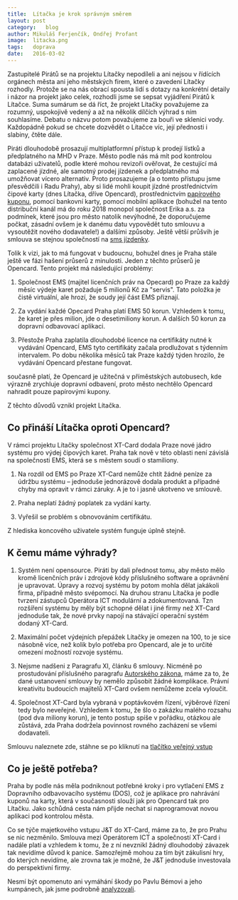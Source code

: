 ```yaml
---
title:	Lítačka je krok správným směrem
layout:	post
category:	blog
author:	Mikuláš Ferjenčík, Ondřej Profant
image:	litacka.png
tags:	doprava
date:	2016-03-02
---
```


Zastupitelé Pirátů se na projektu Lítačky nepodíleli a ani nejsou v řídících orgánech města ani jeho městských firem, které o zavedení Lítačky rozhodly. Protože se na nás obrací spousta lidí s dotazy na konkrétní detaily i názor na projekt jako celek, rozhodli jsme se sepsat vyjádření Pirátů k Lítačce. Suma sumárum se dá říct, že projekt Lítačky považujeme za rozumný, uspokojivě vedený a až na několik dílčích výhrad s ním souhlasíme. Debatu o názvu potom považujeme za bouři ve sklenici vody. Každopádně pokud se chcete dozvědět o Lítačce víc, její přednosti i slabiny, čtěte dále. 

Piráti dlouhodobě prosazují multiplatformní přístup k prodejí lístků a předplatného na MHD v Praze. Město podle nás má mít pod kontrolou databázi uživatelů, podle které mohou revizoři ověřovat, že cestující má zaplacené jízdné, ale samotný prodej jízdenek a předplatného má umožňovat vícero alternativ. Proto prosazujeme (a o tomto přístupu jsme přesvědčili i Radu Prahy), aby si lidé mohli koupit jízdné prostřednictvím čipové karty (dnes Lítačka, dříve Opencard), prostřednictvím [papírového kuponu](https://praha.pirati.cz/papirove-kupony.html), pomocí bankovní karty, pomocí mobilní aplikace (bohužel na tento distribuční kanál má do roku 2018 monopol společnost Erika a.s. za podmínek, které jsou pro město natolik nevýhodné, že doporučujeme počkat, zásadní ovšem je k danému datu vypovědět tuto smlouvu a vysoutěžit nového dodavatele!) a dalšími způsoby. Ještě větší průšvih je smlouva se stejnou společností na [sms jízdenky](https://praha.pirati.cz/smlouva-na-sms-jizdenky.html).

Tolik k vizi, jak to má fungovat v budoucnu, bohužel dnes je Praha stále ještě ve fázi hašení průserů z minulosti. Jeden z těchto průserů je Opencard. Tento projekt má následující problémy: 

1. Společnost EMS (majitel licenčních práv na Opecard) po Praze za každý měsíc výdeje karet požaduje 5 milionů Kč za "servis". Tato položka je čistě virtuální, ale hrozí, že soudy její část EMS přiznají. 

2. Za vydání každé Opecard Praha platí EMS 50 korun. Vzhledem k tomu, že karet je přes milion, jde o desetimiliony korun. A dalších 50 korun za dopravní odbavovací aplikaci.

3. Přestože Praha zaplatila dlouhodobé licence na certifikáty nutné k vydávání Opencard, EMS tyto certifikáty začala prodlužovat s týdenním intervalem. Po dobu několika měsíců tak Praze každý týden hrozilo, že vydávání Opencard přestane fungovat. 

současně platí, že Opencard je užitečná v příměstských autobusech, kde výrazně zrychluje dopravní odbavení, proto město nechtělo Opencard nahradit pouze papírovými kupony. 

Z těchto důvodů vznikl projekt Lítačka. 

## Co přináší Lítačka oproti Opencard? 

V rámci projektu Lítačky společnost XT-Card dodala Praze nové jádro systému pro výdej čipových karet. Praha tak nově v této oblasti není závislá na společnosti EMS, která se s městem soudí o stamiliony. 

1. Na rozdíl od EMS po Praze XT-Card nemůže chtít žádné peníze za údržbu systému – jednoduše jednorázově dodala produkt a případné chyby má opravit v rámci záruky. A je to i jasně ukotveno ve smlouvě.

2. Praha neplatí žádný poplatek za vydání karty. 

3. Vyřešil se problém s obnovováním certifikátu. 

Z hlediska koncového uživatele systém funguje úplně stejně. 

## K čemu máme výhrady?

1. Systém není opensource. Piráti by dali přednost tomu, aby město mělo kromě licenčních práv i zdrojové kódy příslušného software a oprávnění je upravovat. Úpravy a rozvoj systému by potom mohla dělat jakákoli firma, případně město svépomocí. Na druhou stranu Lítačka je podle tvrzení zástupců Operátora ICT modulární a zdokumentovaná. Tzn rozšíření systému by měly být schopné dělat i jiné firmy než XT-Card jednoduše tak, že nové prvky napojí na stávající operační systém dodaný XT-Card. 

2. Maximální počet výdejních přepážek Lítačky je omezen na 100, to je sice násobně více, než kolik bylo potřeba pro Opencard, ale je to určité omezení možností rozvoje systému. 

3. Nejsme nadšeni z Paragrafu XI, článku 6 smlouvy. Nicméně po prostudování příslušného paragrafu [Autorského zákona](http://www.zakonyprolidi.cz/cs/2000-121#f2021799), máme za to, že dané ustanovení smlouvy by nemělo způsobit žádné komplikace. Právní kreativitu budoucích majitelů XT-Card ovšem nemůžeme zcela vyloučit. 

4. Společnost XT-Card byla vybraná v poptávkovém řízení, výběrové řízení tedy bylo neveřejné. Vzhledem k tomu, že šlo o zakázku malého rozsahu (pod dva miliony korun), je tento postup spíše v pořádku, otázkou ale zůstává, zda Praha dodržela povinnost rovného zacházení se všemi dodavateli. 

Smlouvu naleznete zde, stáhne se po kliknutí na [tlačítko veřejný vstup](http://zastupitelstvo.praha.eu/ina2014/inagetdocument.aspx?par=065128162170165126149134133103177170165126114114117115115116122103170165126114113116122113113118)

## Co je ještě potřeba?

Praha by podle nás měla podniknout potřebné kroky i pro vytlačení EMS z Dopravního odbavovacího systému (DOS), což je aplikace pro nahrávání kuponů na karty, která v současnosti slouží jak pro Opencard tak pro Lítačku. Jako schůdná cesta nám přijde nechat si naprogramovat novou aplikaci pod kontrolou města. 

Co se týče majetkového vstupu J&T do XT-Card, máme za to, že pro Prahu se nic nezměnilo. Smlouva mezi Operátorem ICT a společností XT-Card i nadále platí a vzhledem k tomu, že z ní nevznikl žádný dlouhodobý závazek tak nevidíme důvod k panice. Samozřejmě mohou za tím být zákulisní hry, do kterých nevidíme, ale zrovna tak je možné, že J&T jednoduše investovala do perspektivní firmy. 

Nesmí být opomenuto ani vymáhání škody po Pavlu Bémovi a jeho kumpánech, jak jsme podrobně [analyzovali](https://praha.pirati.cz/opencard.html).


